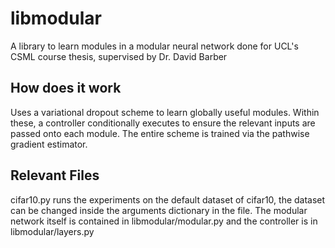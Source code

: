 # libmodular

A library to learn modules in a modular neural network done for UCL's CSML course thesis, supervised by Dr. David Barber

## How does it work

Uses a variational dropout scheme to learn globally useful modules. Within these, a controller conditionally executes to ensure the relevant inputs are passed onto each module. The entire scheme is trained via the pathwise gradient estimator.

## Relevant Files

cifar10.py runs the experiments on the default dataset of cifar10, the dataset can be changed inside the arguments dictionary in the file. The modular network itself is contained in libmodular/modular.py and the controller is in libmodular/layers.py
